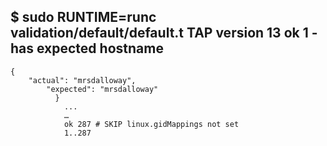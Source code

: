 $ sudo RUNTIME=runc validation/default/default.t
TAP version 13
ok 1 - has expected hostname
  ---
    {
        "actual": "mrsdalloway",
            "expected": "mrsdalloway"
              }
                ...
                …
                ok 287 # SKIP linux.gidMappings not set
                1..287